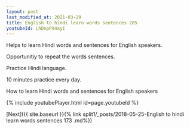 ```yaml
---
layout: post
last_modified_at: 2021-03-29
title: English to hindi learn words sentences 285 
youtubeId: LhDnpP94ayI
---
```

 
 
Helps to learn Hindi words and sentences for English speakers.

Opportunitiy to repeat the words sentences. 

Practice Hindi language. 
 
10 minutes practice every day. 
 
How to learn Hindi words and sentences for English speakers 
 
{% include youtubePlayer.html id=page.youtubeId %}
 
 
[Next]({{ site.baseurl }}{% link  split1/_posts/2018-05-25-English to hindi learn words sentences 173 .md%})
 
